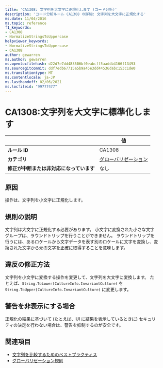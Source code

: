```yaml
---
title: 'CA1308: 文字列を大文字に正規化します (コード分析)'
description: 'コード分析ルール CA1308 の詳細: 文字列を大文字に正規化する'
ms.date: 11/04/2016
ms.topic: reference
f1_keywords:
- CA1308
- NormalizeStringsToUppercase
helpviewer_keywords:
- NormalizeStringsToUppercase
- CA1308
author: gewarren
ms.author: gewarren
ms.openlocfilehash: d22d7e7dd483506bf0eabcff5aaddb4166f13493
ms.sourcegitcommit: ddf7edb67715a5b9a45e3dd44536dabc153c1de0
ms.translationtype: MT
ms.contentlocale: ja-JP
ms.lasthandoff: 02/06/2021
ms.locfileid: "99777477"
---
```

# <a name="ca1308-normalize-strings-to-uppercase"></a>CA1308:文字列を大文字に標準化します

| | 値 |
|-|-|
| **ルール ID** |CA1308|
| **カテゴリ** |[グローバリゼーション](globalization-warnings.md)|
| **修正が中断または非対応になっています** |なし|

## <a name="cause"></a>原因

操作は、文字列を小文字に正規化します。

## <a name="rule-description"></a>規則の説明

文字列は大文字に正規化する必要があります。 小文字に変換された小さな文字グループは、ラウンドトリップを行うことができません。 ラウンドトリップを行うには、あるロケールから文字データを表す別のロケールに文字を変換し、変換された文字から元の文字を正確に取得することを意味します。

## <a name="how-to-fix-violations"></a>違反の修正方法

文字列を小文字に変換する操作を変更して、文字列を大文字に変換します。 たとえば、`String.ToLower(CultureInfo.InvariantCulture)` を `String.ToUpper(CultureInfo.InvariantCulture)` に変更します。

## <a name="when-to-suppress-warnings"></a>警告を非表示にする場合

正規化の結果に基づいて (たとえば、UI に結果を表示しているときに) セキュリティの決定を行わない場合は、警告を抑制するのが安全です。

## <a name="see-also"></a>関連項目

- [文字列を比較するためのベストプラクティス](../../../standard/base-types/best-practices-strings.md)
- [グローバリゼーション規則](globalization-warnings.md)
